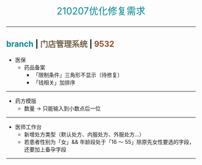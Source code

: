 <p align="center" style="font-size: 25px; color: #008792;">210207优化修复需求</p>

---

## <span style="color: #008792;">branch</span> | <span style="color: #76624c;">门店管理系统</span> | <span style="color: #8f4b2e;">9532</span>

- 医保
  - 药品备案
    - 「限制条件」三角形不显示（待修复）
    - 「钱相关」加排序

---

- 药方模版
  - 数量 -> 只能输入到小数点后一位

---

- 医师工作台
  - 新增处方类型（默认处方、内服处方、外服处方...）
  - 若患者性别为「女」&& 年龄段处于「16 ～ 55」除原先女性要选的字段，还要加上备孕字段

---
